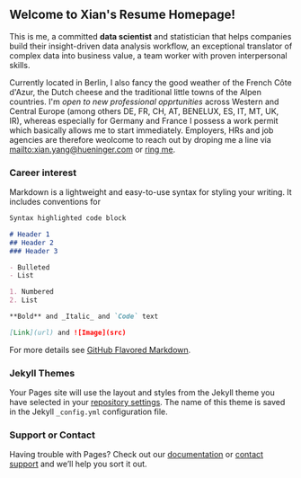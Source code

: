 ## Welcome to Xian's Resume Homepage!

  This is me, a committed __data scientist__ and statistician that helps companies build their insight-driven data analysis workflow, an exceptional translator of complex data into business value, a team worker with proven interpersonal skills.  
  
  Currently located in Berlin, I also fancy the good weather of the French Côte d'Azur, the Dutch cheese and the traditional little towns of the Alpen countries. I'm _open to new professional opprtunities_ across Western and Central Europe (among others DE, FR, CH, AT, BENELUX, ES, IT, MT, UK, IR), whereas especially for Germany and France I possess a work permit which basically allows me to start immediately. Employers, HRs and job agencies are therefore weolcome to reach out by droping me a line via [mailto:xian.yang@hueninger.com](xian.yang@hueninger.com) or [ring me](+33695634584).  
  


### Career interest

Markdown is a lightweight and easy-to-use syntax for styling your writing. It includes conventions for

```markdown
Syntax highlighted code block

# Header 1
## Header 2
### Header 3

- Bulleted
- List

1. Numbered
2. List

**Bold** and _Italic_ and `Code` text

[Link](url) and ![Image](src)
```

For more details see [GitHub Flavored Markdown](https://guides.github.com/features/mastering-markdown/).

### Jekyll Themes

Your Pages site will use the layout and styles from the Jekyll theme you have selected in your [repository settings](https://github.com/Alsaxian/alsaxian.github.io/settings). The name of this theme is saved in the Jekyll `_config.yml` configuration file.

### Support or Contact

Having trouble with Pages? Check out our [documentation](https://help.github.com/categories/github-pages-basics/) or [contact support](https://github.com/contact) and we’ll help you sort it out.
